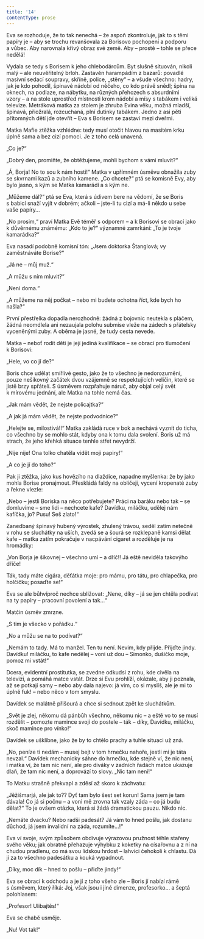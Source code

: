 ```yaml
---
title: '14'
contentType: prose
---
```


<section>

Eva se rozhoduje, že to tak nenechá – že aspoň zkontroluje, jak to s těmi papíry je – aby se trochu revanšovala za Borisovo pochopení a podporu a vůbec. Aby narovnala křivý obraz své země. Aby – prostě – tohle se přece nedělá!

Vydala se tedy s Borisem k jeho chlebodárcům. Byt slušně situo­ván, nikoli malý – ale neuvěřitelný brloh. Zastavěn harampádím z bazarů: povadlé masivní sedací soupravy, skříně, police, „stěny“ – a všude všechno: hadry, jak je kdo pohodil, špinavé nádobí od něčeho, co kdo právě snědl; špína na oknech, na podlaze, na nábytku, na různých přehozech s absurdními vzory – a na stole uprostřed místnosti krom nádobí a mísy s tabákem i veliká televize. Metráková matka za stolem je zhruba Evina věku, možná mladší, špinavá, při­ožralá, rozcuchaná, plní dutinky tabákem. Jedno z asi pěti přítomných dětí jde otevřít – Eva s Borisem se zastaví mezi dveřmi.

Matka Mafie ztěžka vzhlédne: tedy musí otočit hlavou na masitém krku úplně sama a bez cizí pomoci. Je z toho celá unavená.

„Co je?“

„Dobrý den, promiňte, že obtěžujeme, mohli bychom s vámi mluvit?“

„Á, Borja! No to sou k nám hosti!“ Matka v upřímném úsměvu obnažila zuby se skvrnami kazů a zubního kamene. „Co chcete?“ ptá se komisně Evy, aby bylo jasno, s kým se Matka kamarádí a s kým ne.

„Můžeme dál?“ ptá se Eva, která s údivem bere na vědomí, že se Boris s babicí snaží vyjít v dobrém; ačkoli – jste-li tu cizí a má-li někdo u sebe vaše papíry…

„No prosim,“ praví Matka Evě téměř s odporem – a k Borisovi se obrací jako k důvěrnému známému: „Kdo to je?“ významné zamrkání: „To je tvoje kamarádka?“

Eva nasadí podobně komisní tón: „Jsem doktorka Štanglová; vy zaměstnáváte Borise?“

„Já ne – můj muž.“

„A můžu s ním mluvit?“

„Neni doma.“

„A můžeme na něj počkat – nebo mi budete ochotna říct, kde bych ho našla?“

První přestřelka dopadla nerozhodně: žádná z bojovnic neutekla s pláčem, žádná neomdlela ani nezaujala polohu submise vleže na zádech s přátelsky vyceněnými zuby. A oběma je jasné, že tudy cesta nevede.

Matka – neboť rodit děti je její jediná kvalifikace – se obrací pro tlumočení k Borisovi:

„Hele, vo co jí de?“

Boris chce udělat smířlivé gesto, jako že to všechno je nedorozumění, pouze nešikovný začátek dvou vzájemně se respektujících veličin, které se jistě brzy spřátelí. S úsměvem rozpřahuje náruč, aby objal celý svět k mírovému jednání, ale Matka na tohle nemá čas.

„Jak mám vědět, že nejste policajtka?“

„A jak já mám vědět, že nejste podvodnice?“

„Helejte se, milostivá!!“ Matka zakládá ruce v bok a nechává vyznít do ticha, co všechno by se mohlo stát, kdyby ona k tomu dala svolení. Boris už má strach, že jeho křehká situace tenhle střet nevydrží.

„Nije nije! Ona tolko chatěla vidět moji papiry!“

„A co je jí do toho?“

Pak ji ztěžka, jako kus hovězího na dlaždice, napadne myšlenka: že by jako mohla Borise pronajmout. Přeskládá faldy na obličeji, vycení kropenaté zuby a řekne vlezle:

„Nebo – jestli Boriska na něco potřebujete? Práci na baráku nebo tak – se domluvíme – sme lidi – nechcete kafe? Davídku, miláčku, udělej nám kafíčka, jo? Pusu! Seš zlato!“

Zanedbaný špinavý hubený výrostek, zhulený trávou, seděl zatím netečně v rohu se sluchátky na uších, zvedá se a šourá se rozklepaně kamsi dělat kafe – matka zatím pokračuje v nacpávání cigaret a rozděluje je na hromádky:

„Von Borja je šikovnej – všechno umí – a dříč!! Já eště neviděla takovýho dříče!

Ták, tady máte cigára, děťátka moje: pro mámu, pro tátu, pro chlapečka, pro holčičku; posaďte se!“

Eva se ale bůhvíproč nechce sbližovat: „Nene, díky – já se jen chtěla podívat na ty papíry – pracovní povolení a tak…“

Matčin úsměv zmrzne.

„S tim je všecko v pořádku.“

„No a můžu se na to podívat?“

„Nemám to tady. Má to manžel. Ten tu není. Nevim, kdy přijde. Přijďte jindy. Davídku! miláčku, to kafe nedělej – voni už dou – Simonko, dušičko moje, pomoz mi vstát!“

Dcera, evidentní prostitutka, se zvedne odkudsi z rohu, kde civěla na televizi, a pomáhá matce vstát. Drze si Evu prohlíží, okázale, aby ji poznala, až se potkají samy – nebo aby dala najevo: já vim, co si myslíš, ale je mi to úplně fuk! – nebo něco v tom smyslu.

Davídek se malátně přišourá a chce si sednout zpět ke sluchátkům.

„Svět je zlej, někomu dá pánbůh všechno, někomu nic – a eště vo to se musí rozdělit – pomozte mamince svojí do postele – ták – díky, Davídku, miláčku, skoč mamince pro vínko!“

Davídek se ušklíbne, jako že by to chtělo prachy a tuhle situaci už zná.

„No, peníze ti nedám – musej bejt v tom hrnečku nahoře, jestli mi je táta nevzal.“ Davídek mechanicky sáhne do hrnečku, kde stejně ví, že nic není, i matka ví, že tam nic není, ale pro diváky v zadních řadách matce ukazuje dlaň, že tam nic není, a doprovází to slovy. „Nic tam není!“

To Matku strašně překvapí a zděsí až skoro k záchvatu:

„Jěžišmarjá, ale jak to?? Dyť tam bylo šest set korun! Sama jsem je tam dávala! Co já si počnu – a voni mě zrovna tak vzaly záda – co já budu dělat?“ To je ovšem otázka, která si žádá dramatickou pauzu. Nikdo nic.

„Nemáte dvacku? Nebo radši padesát? Já vám to hned pošlu, jak dostanu důchod, já jsem invalidní na záda, rozumíte…!“

Eva ví svoje, svým způsobem obdivuje výrazovou pružnost téhle stařeny svého věku; jak obratně přehazuje výhybku z koketky na císařovnu a z ní na chudou pradlenu, co má svou lidskou hrdost – lahvici čehokoli k chlastu. Dá jí za to všechno padesátku a kouká vypadnout.

„Díky, moc dík – hned to pošlu – přiďte jindy!“

Eva se obrací k odchodu a je jí z toho všeho zle – Boris jí nabízí rámě s úsměvem, který říká: Joj, však jsou i jiné dimenze, profesorko… a šeptá polohlasem:

„Profesor! Ulibajtěs!“

Eva se chabě usměje.

„Nu! Vot tak!“

</section>
